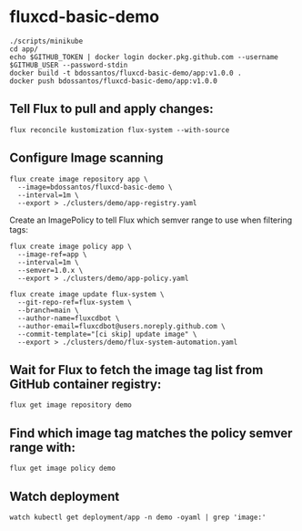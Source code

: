 # fluxcd-basic-demo

```
./scripts/minikube
cd app/
echo $GITHUB_TOKEN | docker login docker.pkg.github.com --username $GITHUB_USER --password-stdin
docker build -t bdossantos/fluxcd-basic-demo/app:v1.0.0 .
docker push bdossantos/fluxcd-basic-demo/app:v1.0.0
```

## Tell Flux to pull and apply changes:

```
flux reconcile kustomization flux-system --with-source
```

## Configure Image scanning

```
flux create image repository app \
  --image=bdossantos/fluxcd-basic-demo \
  --interval=1m \
  --export > ./clusters/demo/app-registry.yaml
```

Create an ImagePolicy to tell Flux which semver range to use when filtering tags:

```
flux create image policy app \
  --image-ref=app \
  --interval=1m \
  --semver=1.0.x \
  --export > ./clusters/demo/app-policy.yaml
```

```
flux create image update flux-system \
  --git-repo-ref=flux-system \
  --branch=main \
  --author-name=fluxcdbot \
  --author-email=fluxcdbot@users.noreply.github.com \
  --commit-template="[ci skip] update image" \
  --export > ./clusters/demo/flux-system-automation.yaml
```

## Wait for Flux to fetch the image tag list from GitHub container registry:

```
flux get image repository demo
```

## Find which image tag matches the policy semver range with:

```
flux get image policy demo
```

## Watch deployment

```
watch kubectl get deployment/app -n demo -oyaml | grep 'image:'
```
